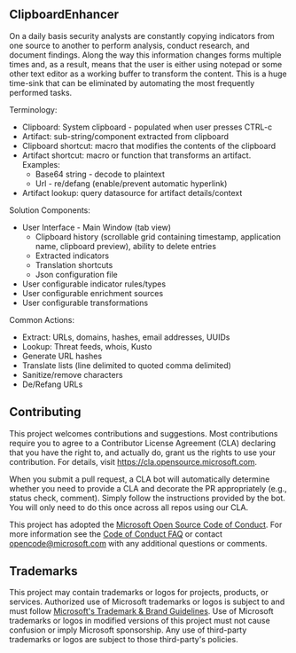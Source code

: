 ## ClipboardEnhancer

On a daily basis security analysts are constantly copying indicators from one source to another to perform analysis, conduct research, and document findings.
Along the way this information changes forms multiple times and, as a result, means that the user is either using notepad or some other text editor as a working buffer to transform the content.
This is a huge time-sink that can be eliminated by automating the most frequently performed tasks.

Terminology:
* Clipboard: System clipboard - populated when user presses CTRL-c
* Artifact: sub-string/component extracted from clipboard
* Clipboard shortcut: macro that modifies the contents of the clipboard
* Artifact shortcut: macro or function that transforms an artifact.  Examples:
  * Base64 string - decode to plaintext
  * Url - re/defang (enable/prevent automatic hyperlink)
* Artifact lookup: query datasource for artifact details/context


Solution Components:
* User Interface - Main Window (tab view)
  * Clipboard history (scrollable grid containing timestamp, application name, clipboard preview), ability to delete entries
  * Extracted indicators
  * Translation shortcuts
  * Json configuration file
* User configurable indicator rules/types
* User configurable enrichment sources
* User configurable transformations

Common Actions:
* Extract: URLs, domains, hashes, email addresses, UUIDs
* Lookup: Threat feeds, whois, Kusto
* Generate URL hashes
* Translate lists (line delimited to quoted comma delimited)
* Sanitize/remove characters
* De/Refang URLs

## Contributing

This project welcomes contributions and suggestions.  Most contributions require you to agree to a
Contributor License Agreement (CLA) declaring that you have the right to, and actually do, grant us
the rights to use your contribution. For details, visit https://cla.opensource.microsoft.com.

When you submit a pull request, a CLA bot will automatically determine whether you need to provide
a CLA and decorate the PR appropriately (e.g., status check, comment). Simply follow the instructions
provided by the bot. You will only need to do this once across all repos using our CLA.

This project has adopted the [Microsoft Open Source Code of Conduct](https://opensource.microsoft.com/codeofconduct/).
For more information see the [Code of Conduct FAQ](https://opensource.microsoft.com/codeofconduct/faq/) or
contact [opencode@microsoft.com](mailto:opencode@microsoft.com) with any additional questions or comments.

## Trademarks

This project may contain trademarks or logos for projects, products, or services. Authorized use of Microsoft 
trademarks or logos is subject to and must follow 
[Microsoft's Trademark & Brand Guidelines](https://www.microsoft.com/en-us/legal/intellectualproperty/trademarks/usage/general).
Use of Microsoft trademarks or logos in modified versions of this project must not cause confusion or imply Microsoft sponsorship.
Any use of third-party trademarks or logos are subject to those third-party's policies.
